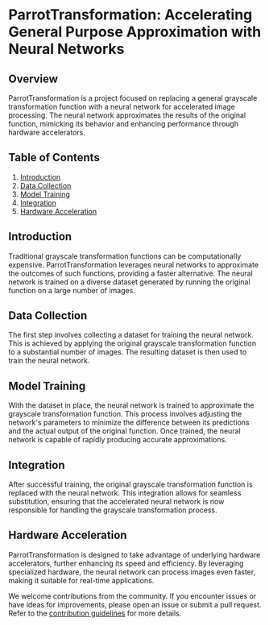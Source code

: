 # ParrotTransformation: Accelerating General Purpose Approximation with Neural Networks

## Overview

ParrotTransformation is a project focused on replacing a general grayscale transformation function with a neural network for accelerated image processing. The neural network approximates the results of the original function, mimicking its behavior and enhancing performance through hardware accelerators.

## Table of Contents

1. [Introduction](#introduction)
2. [Data Collection](#data-collection)
3. [Model Training](#model-training)
4. [Integration](#integration)
5. [Hardware Acceleration](#hardware-acceleration)

## Introduction

Traditional grayscale transformation functions can be computationally expensive. ParrotTransformation leverages neural networks to approximate the outcomes of such functions, providing a faster alternative. The neural network is trained on a diverse dataset generated by running the original function on a large number of images.

## Data Collection

The first step involves collecting a dataset for training the neural network. This is achieved by applying the original grayscale transformation function to a substantial number of images. The resulting dataset is then used to train the neural network.

## Model Training

With the dataset in place, the neural network is trained to approximate the grayscale transformation function. This process involves adjusting the network's parameters to minimize the difference between its predictions and the actual output of the original function. Once trained, the neural network is capable of rapidly producing accurate approximations.

## Integration

After successful training, the original grayscale transformation function is replaced with the neural network. This integration allows for seamless substitution, ensuring that the accelerated neural network is now responsible for handling the grayscale transformation process.

## Hardware Acceleration

ParrotTransformation is designed to take advantage of underlying hardware accelerators, further enhancing its speed and efficiency. By leveraging specialized hardware, the neural network can process images even faster, making it suitable for real-time applications.


We welcome contributions from the community. If you encounter issues or have ideas for improvements, please open an issue or submit a pull request. Refer to the [contribution guidelines](CONTRIBUTING.md) for more details.

